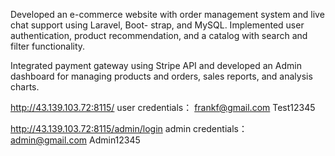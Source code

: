 Developed an e-commerce website with order management system and live chat support using Laravel, Boot-
strap, and MySQL. Implemented user authentication, product recommendation, and a catalog with search and
filter functionality.

Integrated payment gateway using Stripe API and developed an Admin dashboard for managing products and
orders, sales reports, and analysis charts.

http://43.139.103.72:8115/   user credentials： frankf@gmail.com  Test12345

http://43.139.103.72:8115/admin/login   admin credentials： admin@gmail.com  Admin12345
